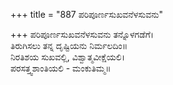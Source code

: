 +++
title = "887 ಪರಿಪೂರ್ಣಸುಖವನೆಳಸುವನು"

+++
ಪರಿಪೂರ್ಣಸುಖವನೆಳಸುವನು ತನ್ನೊಳಗಡೆಗೆ।  
ತಿರುಗಿಸಲು ತನ್ನ ದೃಷ್ಟಿಯನು ನಿರ್ಮಲದಿಂ॥  
ನಿರತಿಶಯ ಸುಖವಲ್ಲಿ, ವಿಶ್ವಾತ್ಮವೀಕ್ಷೆಯಲಿ।  
ಪರಸತ್ತ್ವಶಾಂತಿಯಲಿ - ಮಂಕುತಿಮ್ಮ॥  
